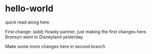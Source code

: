 # hello-world
quick read along here

First change: (add)
Howdy partner, just making the first changes here.
Bronsyn went to Disneyland yesterday.


Make some more changes here in second branch

